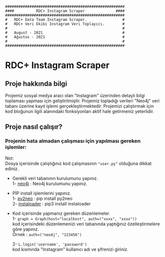 	######################################################
	####          RDC+ Instagram Scraper              ####
	######################################################
	#   RDC+ Data Team Instagram Scraper.                #
	#   RDC+ Veri Ekibi Instagram Veri Toplayıcı.        #
	#                                                    #
	#   August - 2021                                    #
	#   Ağustos - 2021                                   #
	#                                                    #
	######################################################

# RDC+ Instagram Scraper

## Proje hakkında bilgi

Projemiz sosyal medya aracı olan "Instagram" üzerinden detaylı bilgi toplaması yapması için
geliştirilmiştir. Projemiz topladığı verileri "Neo4j" veri tabanı üzerine kayıt işlemi gerçekleştirmektedir.
Projemizi çalıştırmak için kod bloğunun ilgili alanındaki fonksiyonları aktif hale getirmeniz yeterlidir.

## Proje nasıl çalışır?

### Projenin hata almadan çalışması için yapılması gereken işlemler:
Not: <br>
	Dosya içerisinde çalıştığınız kod çalışmasının <code>"user.py"</code> olduğuna dikkat ediniz.

* Gerekli veri tabanının kurulumunu yapınız. <br>
	1- [neo4j](https://neo4j.com/download/) : Neo4j kurulumunu yapınız.
	
* PİP install işlemlerini yapınız. <br>
	1- [py2neo](https://github.com/py2neo-org/py2neo) : pip install py2neo <br>
	2- [instaloader](https://instaloader.github.io/installation.html) : pip3 install instaloader
	
* Kod içerisinde yapmanız gereken düzenlemeler. <br>
	1- ```graph = Graph(host="localhost", auth=("xxxx", "xxxx"))``` <br> 
	kod içerisindeki düzenlemenizi veri tabanında yaptığınız özelleştirmelere göre yapınız. <br>
	Örnek : ```auth=("neo4j", "123456")```
	
	2- ```L.login('username', 'password')``` <br>
	kod kısmında "Instagram" kullanıcı adı ve şifrenizi giriniz. 
